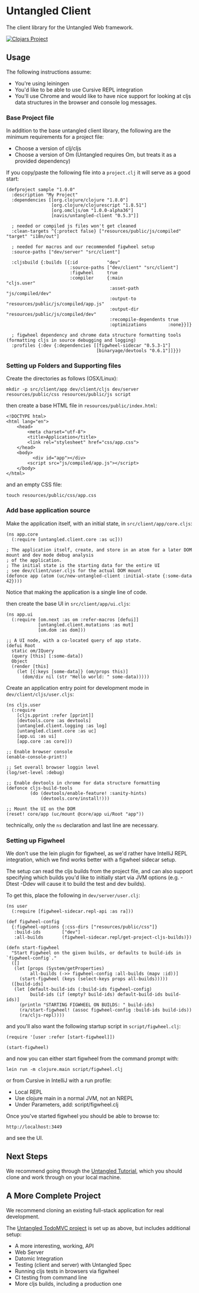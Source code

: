 # Untangled Client

The client library for the Untangled Web framework.

[![Clojars
Project](https://img.shields.io/clojars/v/navis/untangled-client.svg)](https://clojars.org/navis/untangled-client)

## Usage

The following instructions assume:

- You're using leiningen
- You'd like to be able to use Cursive REPL integration
- You'll use Chrome and would like to have nice support for looking at cljs data structures in the browser and
console log messages.

### Base Project file

In addition to the base untangled client library, the following are the minimum requirements for a project file:

- Choose a version of clj/cljs
- Choose a version of Om (Untangled requires Om, but treats it as a provided dependency)

If you copy/paste the following file into a `project.clj` it will serve as a good start:

```
(defproject sample "1.0.0"
  :description "My Project"
  :dependencies [[org.clojure/clojure "1.8.0"]
                 [org.clojure/clojurescript "1.8.51"]
                 [org.omcljs/om "1.0.0-alpha36"]
                 [navis/untangled-client "0.5.3"]]

  ; needed or compiled js files won't get cleaned
  :clean-targets ^{:protect false} ["resources/public/js/compiled" "target" "i18n/out"]

  ; needed for macros and our recommended figwheel setup
  :source-paths ["dev/server" "src/client"]

  :cljsbuild {:builds [{:id           "dev"
                        :source-paths ["dev/client" "src/client"]
                        :figwheel     true
                        :compiler     {:main                 "cljs.user"
                                       :asset-path           "js/compiled/dev"
                                       :output-to            "resources/public/js/compiled/app.js"
                                       :output-dir           "resources/public/js/compiled/dev"
                                       :recompile-dependents true
                                       :optimizations        :none}}]}

  ; figwheel dependency and chrome data structure formatting tools (formatting cljs in source debugging and logging)
  :profiles {:dev {:dependencies [[figwheel-sidecar "0.5.3-1"]
                                  [binaryage/devtools "0.6.1"]]}})
```

### Setting up Folders and Supporting files

Create the directories as follows (OSX/Linux):

```
mkdir -p src/client/app dev/client/cljs dev/server resources/public/css resources/public/js script
```

then create a base HTML file in `resources/public/index.html`:

```
<!DOCTYPE html>
<html lang="en">
    <head>
        <meta charset="utf-8">
        <title>Application</title>
        <link rel="stylesheet" href="css/app.css">
    </head>
    <body>
          <div id="app"></div>
        <script src="js/compiled/app.js"></script>
    </body>
</html>
```

and an empty CSS file:

```
touch resources/public/css/app.css
```

### Add base application source

Make the application itself, with an initial state, in `src/client/app/core.cljs`:

```
(ns app.core
  (:require [untangled.client.core :as uc]))

; The application itself, create, and store in an atom for a later DOM mount and dev mode debug analysis
; of the application.
; The initial state is the starting data for the entire UI
; see dev/client/user.cljs for the actual DOM mount
(defonce app (atom (uc/new-untangled-client :initial-state {:some-data 42})))
```

Notice that making the application is a single line of code.

then create the base UI in `src/client/app/ui.cljs`:

```
(ns app.ui
  (:require [om.next :as om :refer-macros [defui]]
            [untangled.client.mutations :as mut]
            [om.dom :as dom]))

;; A UI node, with a co-located query of app state.
(defui Root
  static om/IQuery
  (query [this] [:some-data])
  Object
  (render [this]
    (let [{:keys [some-data]} (om/props this)]
      (dom/div nil (str "Hello world: " some-data)))))
```


Create an application entry point for development mode in `dev/client/cljs/user.cljs`:

```
(ns cljs.user
  (:require
    [cljs.pprint :refer [pprint]]
    [devtools.core :as devtools]
    [untangled.client.logging :as log]
    [untangled.client.core :as uc]
    [app.ui :as ui]
    [app.core :as core]))

;; Enable browser console
(enable-console-print!)

;; Set overall browser loggin level
(log/set-level :debug)

;; Enable devtools in chrome for data structure formatting
(defonce cljs-build-tools
         (do (devtools/enable-feature! :sanity-hints)
             (devtools.core/install!)))

;; Mount the UI on the DOM
(reset! core/app (uc/mount @core/app ui/Root "app"))
```

technically, only the `ns` declaration and last line are necessary.

### Setting up Figwheel

We don't use the lein plugin for figwheel, as we'd rather have IntelliJ 
REPL integration, which we find works better with a figwheel sidecar
setup. 

The setup can read the cljs builds from the project file, and can also 
support specifying which builds you'd like to initially start via JVM 
options (e.g. -Dtest -Ddev will cause it to build the test and dev builds).

To get this, place the following in `dev/server/user.clj`:

```
(ns user
  (:require [figwheel-sidecar.repl-api :as ra]))

(def figwheel-config
  {:figwheel-options {:css-dirs ["resources/public/css"]}
   :build-ids        ["dev"]
   :all-builds       (figwheel-sidecar.repl/get-project-cljs-builds)})

(defn start-figwheel
  "Start Figwheel on the given builds, or defaults to build-ids in `figwheel-config`."
  ([]
   (let [props (System/getProperties)
         all-builds (->> figwheel-config :all-builds (mapv :id))]
     (start-figwheel (keys (select-keys props all-builds)))))
  ([build-ids]
   (let [default-build-ids (:build-ids figwheel-config)
         build-ids (if (empty? build-ids) default-build-ids build-ids)]
     (println "STARTING FIGWHEEL ON BUILDS: " build-ids)
     (ra/start-figwheel! (assoc figwheel-config :build-ids build-ids))
     (ra/cljs-repl))))
```

and you'll also want the following startup script in `script/figwheel.clj`:

```
(require '[user :refer [start-figwheel]])

(start-figwheel)
```

and now you can either start figwheel from the command prompt with:

```
lein run -m clojure.main script/figwheel.clj
```

or from Cursive in IntelliJ with a run profile:

- Local REPL
- Use clojure main in a normal JVM, not an NREPL
- Under Parameters, add: script/figwheel.clj

Once you've started figwheel you should be able to browse to:

```
http://localhost:3449
```

and see the UI.

## Next Steps

We recommend going through the [Untangled Tutorial](https://github.com/untangled-web/untangled-tutorial), 
which you should clone and work through on your local machine.

## A More Complete Project

We recommend cloning an existing full-stack application for real development.

The [Untangled TodoMVC project](https://github.com/untangled-web/untangled-todomvc) 
is set up as above, but includes additional setup:

- A more interesting, working, API
- Web Server
- Datomic Integration
- Testing (client and server) with Untangled Spec
- Running cljs tests in browsers via figwheel
- CI testing from command line
- More cljs builds, including a production one


